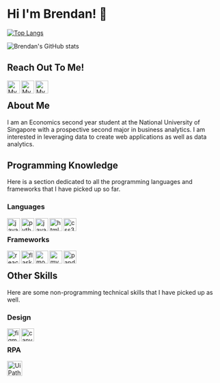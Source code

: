 # Hi I'm Brendan! 👋

[![Top Langs](https://github-readme-stats.vercel.app/api/top-langs/?username=BrendanCheong&layout=compact&theme=nightowl)](https://github.com/anuraghazra/github-readme-stats)

![Brendan's GitHub stats](https://github-readme-stats.vercel.app/api?username=BrendanCheong&show_icons=true&theme=aura)
## Reach Out To Me!

<a href="https://www.linkedin.com/in/brendan-cheong-ern-jie/">
  <img align="left" alt="My LinkedIn" width="30px" src="https://cdn.jsdelivr.net/npm/simple-icons@v3/icons/linkedin.svg" />
</a>

<a href="https://t.me/brendanbrendanbrendan">
  <img align="left" alt="My LinkedIn" width="30px" src="https://cdn.jsdelivr.net/npm/simple-icons@v3/icons/telegram.svg" />
</a>

<a href="mailto: brendan_cej@u.nus.edu">
  <img align="left" alt="My LinkedIn" width="30px" src="https://cdn.jsdelivr.net/npm/simple-icons@v3/icons/microsoftoutlook.svg" />
</a>

<br/>

## About Me

I am an Economics second year student at the National University of Singapore with a prospective second major in business analytics. I am interested in leveraging data to create web applications as well as data analytics.

## Programming Knowledge
Here is a section dedicated to all the programming languages and frameworks that I have picked up so far.

### Languages

<img align="left" alt="java" width="30px" src="https://cdn.jsdelivr.net/npm/simple-icons@v3/icons/java.svg" />

<img align="left" alt="python" width="30px" src="https://cdn.jsdelivr.net/npm/simple-icons@v3/icons/python.svg" />

<img align="left" alt="javascript" width="30px" src="https://cdn.jsdelivr.net/npm/simple-icons@v3/icons/javascript.svg" />

<img align="left" alt="html5" width="30px" src="https://cdn.jsdelivr.net/npm/simple-icons@v3/icons/html5.svg" />

<img align="left" alt="css3" width="30px" src="https://cdn.jsdelivr.net/npm/simple-icons@v3/icons/css3.svg" />

<br />

### Frameworks

<img align="left" alt="react" width="30px" src="https://cdn.jsdelivr.net/npm/simple-icons@v3/icons/react.svg" />

<img align="left" alt="flask" width="30px" src="https://cdn.jsdelivr.net/npm/simple-icons@v3/icons/flask.svg" />

<img align="left" alt="mongodb" width="30px" src="https://cdn.jsdelivr.net/npm/simple-icons@v3/icons/mongodb.svg" />

<img align="left" alt="mysql" width="30px" src="https://cdn.jsdelivr.net/npm/simple-icons@v3/icons/mysql.svg" />

<img align="left" alt="pandas" width="30px" src="https://cdn.jsdelivr.net/npm/simple-icons@v3/icons/pandas.svg" />

<br />

## Other Skills
Here are some non-programming technical skills that I have picked up as well.

### Design

<img align="left" alt="figma" width="30px" src="https://cdn.jsdelivr.net/npm/simple-icons@v3/icons/figma.svg" />

<img align="left" alt="canva" width="30px" src="https://cdn.jsdelivr.net/npm/simple-icons@v3/icons/canva.svg" />

<br/>

### RPA

<img src="https://projectfor2.com.br/wp-content/uploads/2020/05/uipath.jpg" alt="UiPath" width="35" height="35">
